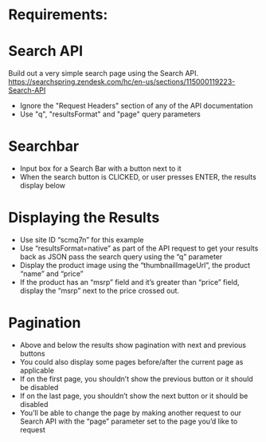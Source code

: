 # Requirements:

# Search API
Build out a very simple search page using the Search API.
https://searchspring.zendesk.com/hc/en-us/sections/115000119223-Search-API

- Ignore the "Request Headers" section of any of the API documentation
- Use "q", "resultsFormat" and "page" query parameters

# Searchbar
- Input box for a Search Bar with a button next to it
- When the search button is CLICKED, or user presses ENTER, the results display below

# Displaying the Results
- Use site ID “scmq7n” for this example
- Use “resultsFormat=native” as part of the API request to get your results back as JSON
pass the search query using the “q” parameter
- Display the product image using the “thumbnailImageUrl”, the product “name” and “price”
- If the product has an “msrp” field and it’s greater than “price” field, display the “msrp” next to the price crossed out.

# Pagination
- Above and below the results show pagination with next and previous buttons
- You could also display some pages before/after the current page as applicable
- If on the first page, you shouldn’t show the previous button or it should be disabled
- If on the last page, you shouldn’t show the next button or it should be disabled
- You’ll be able to change the page by making another request to our Search API with the “page” parameter set to the page you’d like to request
